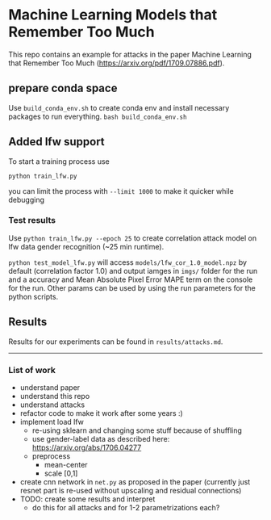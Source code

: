 # Machine Learning Models that Remember Too Much
This repo contains an example for attacks in the paper Machine Learning that Remember Too Much (https://arxiv.org/pdf/1709.07886.pdf). 

## prepare conda space 
Use `build_conda_env.sh` to create conda env and install necessary packages to run everything.
```bash build_conda_env.sh```


## Added lfw support
To start a training process use 

```python train_lfw.py```

you can limit the process with ```--limit 1000``` to make it quicker while debugging 

### Test results

Use ```python train_lfw.py --epoch 25``` to create correlation attack model on lfw data gender recognition (~25 min runtime).  

```python test_model_lfw.py``` will access `models/lfw_cor_1.0_model.npz` by default (correlation factor $1.0$) and output iamges in `imgs/` folder for the run and a accuracy and Mean Absolute Pixel Error MAPE term on the console for the run. Other params can be used by using the run parameters for the python scripts. 

## Results
Results for our experiments can be found in `results/attacks.md`. 

---


### List of work
- understand paper
- understand this repo
- understand attacks
- refactor code to make it work after some years :)
- implement load lfw
    - re-using sklearn and changing some stuff because of shuffling
    - use gender-label data as described here: https://arxiv.org/abs/1706.04277
    - preprocess
        - mean-center
        - scale [0,1]
- create cnn network in `net.py` as proposed in the paper (currently just resnet part is re-used without upscaling and residual connections)
- TODO: create some results and interpret
    - do this for all attacks and for 1-2 parametrizations each?
